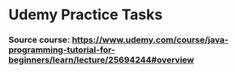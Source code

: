 # Udemy Practice Tasks
### Source course: https://www.udemy.com/course/java-programming-tutorial-for-beginners/learn/lecture/25694244#overview
